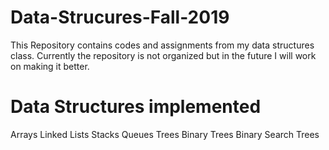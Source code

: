 # Data-Strucures-Fall-2019
This Repository contains codes and assignments from my data structures class.
Currently the repository is not organized but in the future I will work on making it better.
# Data Structures implemented
Arrays
Linked Lists
Stacks
Queues
Trees 
Binary Trees
Binary Search Trees
